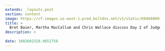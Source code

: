 ```yaml
--- 
extends: _layouts.post 
section: content 
image: https://cf-images.us-east-1.prod.boltdns.net/v1/static/694940094001/bf0b58b7-ae5c-4f5c-8677-6590d23a0eb1/adceb6e5-bdb2-4430-810b-0c0566bb01a8/1280x720/match/image.jpg 
title: > 
  Bret Baier, Martha MacCallum and Chris Wallace discuss Day 2 of Judge Barrett confirmation hearing 
description: > 
   
date: 1602602320.0651758 
--- 
```

